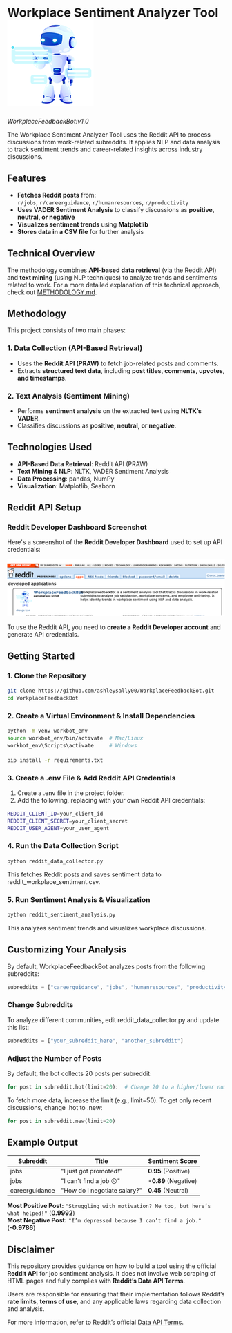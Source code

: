 
# Workplace Sentiment Analyzer Tool ![Bot Logo](https://raw.githubusercontent.com/ashleysally00/WorkplaceFeedbackBot/main/workplacebot300dpi.png)


*WorkplaceFeedbackBot:v1.0* </br>

The Workplace Sentiment Analyzer Tool uses the Reddit API to process discussions from work-related subreddits. It applies NLP and data analysis to track sentiment trends and career-related insights across industry discussions.

## Features

- **Fetches Reddit posts** from:  
  `r/jobs`, `r/careerguidance`, `r/humanresources`, `r/productivity`
- **Uses VADER Sentiment Analysis** to classify discussions as **positive, neutral, or negative**  
- **Visualizes sentiment trends** using **Matplotlib**  
- **Stores data in a CSV file** for further analysis

## **Technical Overview**  
The methodology combines **API-based data retrieval** (via the Reddit API) and **text mining** (using NLP techniques) to analyze trends and sentiments related to work. For a more detailed explanation of this technical approach, check out [METHODOLOGY.md](https://github.com/ashleysally00/workplace_sentiment_analyzer_tool/blob/main/METHODOLOGY.md).  

## **Methodology**  
This project consists of two main phases:  

### **1. Data Collection (API-Based Retrieval)**  
- Uses the **Reddit API (PRAW)** to fetch job-related posts and comments.  
- Extracts **structured text data**, including **post titles, comments, upvotes, and timestamps**.  

### **2. Text Analysis (Sentiment Mining)**  
- Performs **sentiment analysis** on the extracted text using **NLTK’s VADER**.  
- Classifies discussions as **positive, neutral, or negative**.  

## **Technologies Used**  
- **API-Based Data Retrieval**: Reddit API (PRAW)  
- **Text Mining & NLP**: NLTK, VADER Sentiment Analysis  
- **Data Processing**: pandas, NumPy  
- **Visualization**: Matplotlib, Seaborn  

## Reddit API Setup

### Reddit Developer Dashboard Screenshot

Here's a screenshot of the **Reddit Developer Dashboard** used to set up API credentials:

<img src="https://raw.githubusercontent.com/ashleysally00/WorkplaceFeedbackBot/main/red.png" width="580">

To use the Reddit API, you need to **create a Reddit Developer account** and generate API credentials.

## Getting Started

### 1. Clone the Repository

```sh
git clone https://github.com/ashleysally00/WorkplaceFeedbackBot.git
cd WorkplaceFeedbackBot
```

### 2. Create a Virtual Environment & Install Dependencies

```sh
python -m venv workbot_env
source workbot_env/bin/activate  # Mac/Linux
workbot_env\Scripts\activate     # Windows

pip install -r requirements.txt
```

### 3. Create a .env File & Add Reddit API Credentials

1. Create a .env file in the project folder.
2. Add the following, replacing with your own Reddit API credentials:

```sh
REDDIT_CLIENT_ID=your_client_id
REDDIT_CLIENT_SECRET=your_client_secret
REDDIT_USER_AGENT=your_user_agent
```

### 4. Run the Data Collection Script

```sh
python reddit_data_collector.py
```

This fetches Reddit posts and saves sentiment data to reddit_workplace_sentiment.csv.

### 5. Run Sentiment Analysis & Visualization

```sh
python reddit_sentiment_analysis.py
```

This analyzes sentiment trends and visualizes workplace discussions.

## Customizing Your Analysis

By default, WorkplaceFeedbackBot analyzes posts from the following subreddits:
```python
subreddits = ["careerguidance", "jobs", "humanresources", "productivity"]
```

### Change Subreddits
To analyze different communities, edit reddit_data_collector.py and update this list:

```python
subreddits = ["your_subreddit_here", "another_subreddit"]
```

### Adjust the Number of Posts
By default, the bot collects 20 posts per subreddit:

```python
for post in subreddit.hot(limit=20):  # Change 20 to a higher/lower number
```

To fetch more data, increase the limit (e.g., limit=50).
To get only recent discussions, change .hot to .new:

```python
for post in subreddit.new(limit=20)
```


## Example Output

| Subreddit       | Title                                        | Sentiment Score       |
|----------------|--------------------------------------------|----------------------|
| jobs          | "I just got promoted!"                      | **0.95** (Positive)  |
| jobs          | "I can't find a job 😞"                    | **-0.89** (Negative) |
| careerguidance | "How do I negotiate salary?"               | **0.45** (Neutral)   |

**Most Positive Post:** `"Struggling with motivation? Me too, but here’s what helped!"` (**0.9992**)  
**Most Negative Post:** `"I’m depressed because I can’t find a job."` (**-0.9786**)  

## Disclaimer
This repository provides guidance on how to build a tool using the official **Reddit API** for job sentiment analysis. It does not involve web scraping of HTML pages and fully complies with **Reddit’s Data API Terms**.  

Users are responsible for ensuring that their implementation follows Reddit’s **rate limits**, **terms of use**, and any applicable laws regarding data collection and analysis.  

For more information, refer to Reddit’s official [Data API Terms](https://www.redditinc.com/policies/data-api-terms).


